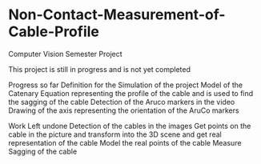 # Non-Contact-Measurement-of-Cable-Profile
Computer Vision Semester Project

This project is still in progress and is not yet completed

Progress so far
Definition for the Simulation of the project
Model of the Catenary Equation representing the profile of the cable and is used to find the sagging of the cable
Detection of the Aruco markers in the video
Drawing of the axis representing the orientation of the AruCo markers

Work Left undone
Detection of the cables in the images
Get points on the cable in the picture and transform into the 3D scene and get real representation of the cable 
Model the real points of the cable
Measure Sagging of the cable 
